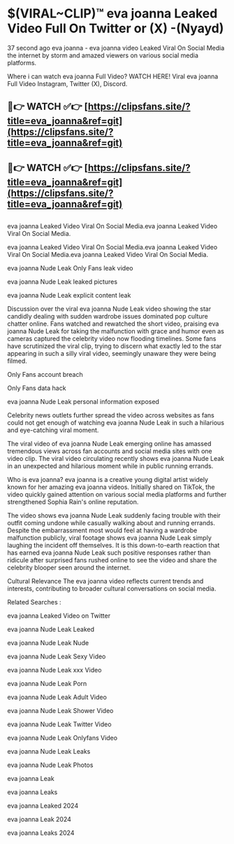 # $(VIRAL~CLIP)™ eva joanna Leaked Video Full On Twitter or (X) -(Nyayd)
37 second ago eva joanna - eva joanna video Leaked Viral On Social Media the internet by storm and amazed viewers on various social media platforms.

Where i can watch eva joanna Full Video? WATCH HERE! Viral eva joanna Full Video Instagram, Twitter (X), Discord.

## 🔴👉 WATCH ✅👉 [https://clipsfans.site/?title=eva_joanna&ref=git](https://clipsfans.site/?title=eva_joanna&ref=git)
## 🔴👉 WATCH ✅👉 [https://clipsfans.site/?title=eva_joanna&ref=git](https://clipsfans.site/?title=eva_joanna&ref=git)
##
eva joanna Leaked Video Viral On Social Media.eva joanna Leaked Video Viral On Social Media.

eva joanna Leaked Video Viral On Social Media.eva joanna Leaked Video Viral On Social Media.eva joanna Leaked Video Viral On Social Media.

eva joanna Nude Leak Only Fans leak video

eva joanna Nude Leak leaked pictures

eva joanna Nude Leak explicit content leak

Discussion over the viral eva joanna Nude Leak video showing the star candidly dealing with sudden wardrobe issues dominated pop culture chatter online. Fans watched and rewatched the short video, praising eva joanna Nude Leak for taking the malfunction with grace and humor even as cameras captured the celebrity video now flooding timelines. Some fans have scrutinized the viral clip, trying to discern what exactly led to the star appearing in such a silly viral video, seemingly unaware they were being filmed.


Only Fans account breach

Only Fans data hack

eva joanna Nude Leak personal information exposed

Celebrity news outlets further spread the video across websites as fans could not get enough of watching eva joanna Nude Leak in such a hilarious and eye-catching viral moment.


The viral video of eva joanna Nude Leak emerging online has amassed tremendous views across fan accounts and social media sites with one video clip. The viral video circulating recently shows eva joanna Nude Leak in an unexpected and hilarious moment while in public running errands.


Who is eva joanna? eva joanna is a creative young digital artist widely known for her amazing eva joanna videos. Initially shared on TikTok, the video quickly gained attention on various social media platforms and further strengthened Sophia Rain's online reputation.

The video shows eva joanna Nude Leak suddenly facing trouble with their outfit coming undone while casually walking about and running errands. Despite the embarrassment most would feel at having a wardrobe malfunction publicly, viral footage shows eva joanna Nude Leak simply laughing the incident off themselves. It is this down-to-earth reaction that has earned eva joanna Nude Leak such positive responses rather than ridicule after surprised fans rushed online to see the video and share the celebrity blooper seen around the internet.

Cultural Relevance The eva joanna video reflects current trends and interests, contributing to broader cultural conversations on social media.

Related Searches :

eva joanna Leaked Video on Twitter

eva joanna Nude Leak Leaked

eva joanna Nude Leak Nude

eva joanna Nude Leak Sexy Video

eva joanna Nude Leak xxx Video

eva joanna Nude Leak Porn

eva joanna Nude Leak Adult Video

eva joanna Nude Leak Shower Video

eva joanna Nude Leak Twitter Video

eva joanna Nude Leak Onlyfans Video

eva joanna Nude Leak Leaks

eva joanna Nude Leak Photos

eva joanna Leak

eva joanna Leaks

eva joanna Leaked 2024

eva joanna Leak 2024

eva joanna Leaks 2024
